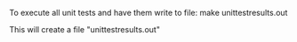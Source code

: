 To execute all unit tests and have them write to file:  make unittestresults.out

This will create a file "unittestresults.out"

